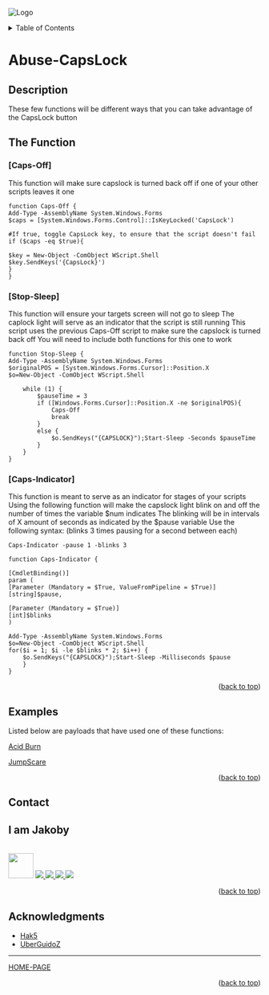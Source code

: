 ![Logo](https://github.com/I-Am-Jakoby/hak5-submissions/blob/main/Assets/logo-170-px.png?raw=true)

<!-- TABLE OF CONTENTS -->
<details>
  <summary>Table of Contents</summary>
  <ol>
    <li><a href="#Description">Description</a></li>
    <li><a href="#The-Function">The Function</a></li>
    <li><a href="#Examples">Examples</a></li>
    <li><a href="#Contact">Contact</a></li>
    <li><a href="#Acknowledgments">Acknowledgments</a></li>
  </ol>
</details>

# Abuse-CapsLock

## Description

These few functions will be different ways that you can take advantage of the CapsLock button 

## The Function

### [Caps-Off] 

This function will make sure capslock is turned back off if one of your other scripts leaves it one

```
function Caps-Off {
Add-Type -AssemblyName System.Windows.Forms
$caps = [System.Windows.Forms.Control]::IsKeyLocked('CapsLock')

#If true, toggle CapsLock key, to ensure that the script doesn't fail
if ($caps -eq $true){

$key = New-Object -ComObject WScript.Shell
$key.SendKeys('{CapsLock}')
}
}
```

### [Stop-Sleep] 

This function will ensure your targets screen will not go to sleep
The caplock light will serve as an indicator that the script is still running 
This script uses the previous Caps-Off script to make sure the capslock is turned back off 
You will need to include both functions for this one to work

```
function Stop-Sleep {
Add-Type -AssemblyName System.Windows.Forms
$originalPOS = [System.Windows.Forms.Cursor]::Position.X
$o=New-Object -ComObject WScript.Shell

    while (1) {
        $pauseTime = 3
        if ([Windows.Forms.Cursor]::Position.X -ne $originalPOS){
            Caps-Off
            break
        }
        else {
            $o.SendKeys("{CAPSLOCK}");Start-Sleep -Seconds $pauseTime
        }
    }
}
```

### [Caps-Indicator] 

This function is meant to serve as an indicator for stages of your scripts 
Using the following function will make the capslock light blink on and off the number of times the variable $num indicates
The blinking will be in intervals of X amount of seconds as indicated by the $pause variable 
Use the following syntax:
(blinks 3 times pausing for a second between each) 

```
Caps-Indicator -pause 1 -blinks 3
```

```
function Caps-Indicator {

[CmdletBinding()]
param (	
[Parameter (Mandatory = $True, ValueFromPipeline = $True)]
[string]$pause,

[Parameter (Mandatory = $True)]
[int]$blinks
)

Add-Type -AssemblyName System.Windows.Forms
$o=New-Object -ComObject WScript.Shell
for($i = 1; $i -le $blinks * 2; $i++) {
    $o.SendKeys("{CAPSLOCK}");Start-Sleep -Milliseconds $pause
    }
}
```

<p align="right">(<a href="#top">back to top</a>)</p>


## Examples 

Listed below are payloads that have used one of these functions:

[Acid Burn](https://github.com/I-Am-Jakoby/hak5-submissions/tree/main/OMG/Payloads/OMG-AcidBurn)

[JumpScare](https://github.com/I-Am-Jakoby/hak5-submissions/tree/main/OMG/Payloads/OMG-JumpScare)


<p align="right">(<a href="#top">back to top</a>)</p>

<!-- CONTACT -->
## Contact

<div><h2>I am Jakoby</h2></div>
  <p><br/>

  <img src="https://media.giphy.com/media/VgCDAzcKvsR6OM0uWg/giphy.gif" width="50"> 

  <a href="https://github.com/I-Am-Jakoby/">
    <img src="https://img.shields.io/badge/GitHub-I--Am--Jakoby-blue">
  </a>

  <a href="https://www.instagram.com/i_am_jakoby/">
    <img src="https://img.shields.io/badge/Instagram-i__am__jakoby-red">
  </a>

  <a href="https://twitter.com/I_Am_Jakoby/">
    <img src="https://img.shields.io/badge/Twitter-I__Am__Jakoby-blue">
  </a>

  <a href="https://www.youtube.com/c/IamJakoby/">
    <img src="https://img.shields.io/badge/YouTube-I_am_Jakoby-red">
  </a>

</p>



<p align="right">(<a href="#top">back to top</a>)</p>

<!-- ACKNOWLEDGMENTS -->
## Acknowledgments

* [Hak5](https://hak5.org/)
* [UberGuidoZ](https://github.com/UberGuidoZ)

***

[HOME-PAGE](https://github.com/I-Am-Jakoby/PowerShell-for-Hackers)

<p align="right">(<a href="#top">back to top</a>)</p>
